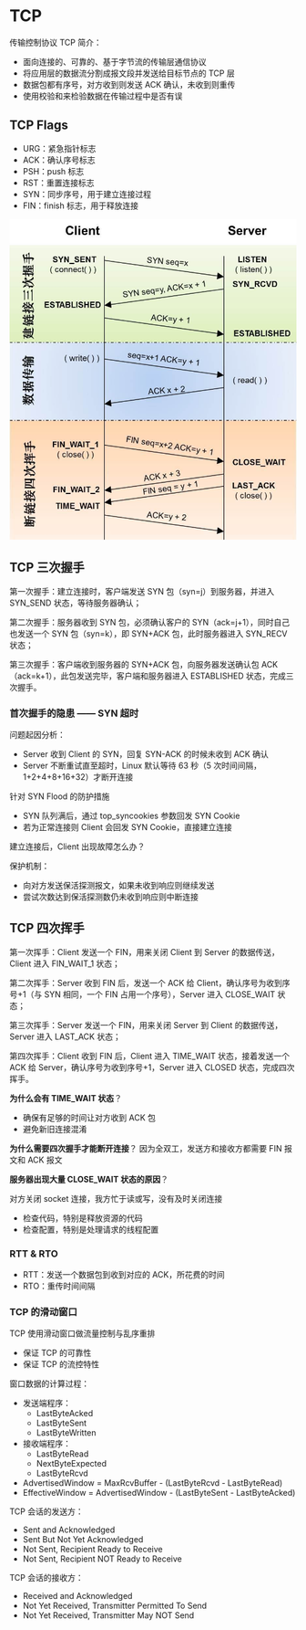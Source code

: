 # TCP
传输控制协议 TCP 简介：
- 面向连接的、可靠的、基于字节流的传输层通信协议
- 将应用层的数据流分割成报文段并发送给目标节点的 TCP 层
- 数据包都有序号，对方收到则发送 ACK 确认，未收到则重传
- 使用校验和来检验数据在传输过程中是否有误

## TCP Flags
- URG：紧急指针标志
- ACK：确认序号标志
- PSH：push 标志
- RST：重置连接标志
- SYN：同步序号，用于建立连接过程
- FIN：finish 标志，用于释放连接

![connect](/images/handshake.jpeg)

## TCP 三次握手
第一次握手：建立连接时，客户端发送 SYN 包（syn=j）到服务器，并进入 SYN_SEND 状态，等待服务器确认；

第二次握手：服务器收到 SYN 包，必须确认客户的 SYN（ack=j+1），同时自己也发送一个 SYN 包（syn=k），即 SYN+ACK 包，此时服务器进入 SYN_RECV 状态；

第三次握手：客户端收到服务器的 SYN+ACK 包，向服务器发送确认包 ACK（ack=k+1），此包发送完毕，客户端和服务器进入 ESTABLISHED 状态，完成三次握手。

### 首次握手的隐患 —— SYN 超时
问题起因分析：
- Server 收到 Client 的 SYN，回复 SYN-ACK 的时候未收到 ACK 确认
- Server 不断重试直至超时，Linux 默认等待 63 秒（5 次时间间隔，1+2+4+8+16+32）才断开连接

针对 SYN Flood 的防护措施
- SYN 队列满后，通过 top_syncookies 参数回发 SYN Cookie
- 若为正常连接则 Client 会回发 SYN Cookie，直接建立连接

建立连接后，Client 出现故障怎么办？

保护机制：
- 向对方发送保活探测报文，如果未收到响应则继续发送
- 尝试次数达到保活探测数仍未收到响应则中断连接


## TCP 四次挥手
第一次挥手：Client 发送一个 FIN，用来关闭 Client 到 Server 的数据传送，Client 进入 FIN_WAIT_1 状态；

第二次挥手：Server 收到 FIN 后，发送一个 ACK 给 Client，确认序号为收到序号+1（与 SYN 相同，一个 FIN 占用一个序号），Server 进入 CLOSE_WAIT 状态；

第三次挥手：Server 发送一个 FIN，用来关闭 Server 到 Client 的数据传送，Server 进入 LAST_ACK 状态；

第四次挥手：Client 收到 FIN 后，Client 进入 TIME_WAIT 状态，接着发送一个 ACK 给 Server，确认序号为收到序号+1，Server 进入 CLOSED 状态，完成四次挥手。

**为什么会有 TIME_WAIT 状态**？
- 确保有足够的时间让对方收到 ACK 包
- 避免新旧连接混淆

**为什么需要四次握手才能断开连接**？
因为全双工，发送方和接收方都需要 FIN 报文和 ACK 报文

**服务器出现大量 CLOSE_WAIT 状态的原因**？

对方关闭 socket 连接，我方忙于读或写，没有及时关闭连接
- 检查代码，特别是释放资源的代码
- 检查配置，特别是处理请求的线程配置

### RTT & RTO
- RTT：发送一个数据包到收到对应的 ACK，所花费的时间
- RTO：重传时间间隔

### TCP 的滑动窗口
TCP 使用滑动窗口做流量控制与乱序重排
- 保证 TCP 的可靠性
- 保证 TCP 的流控特性

窗口数据的计算过程：
- 发送端程序：
  - LastByteAcked
  - LastByteSent
  - LastByteWritten
- 接收端程序：
  - LastByteRead
  - NextByteExpected 
  - LastByteRcvd
- AdvertisedWindow = MaxRcvBuffer - (LastByteRcvd - LastByteRead)
- EffectiveWindow = AdvertisedWindow - (LastByteSent - LastByteAcked)

TCP 会话的发送方：
- Sent and Acknowledged 
- Sent But Not Yet Acknowledged 
- Not Sent, Recipient Ready to Receive 
- Not Sent, Recipient NOT Ready to Receive 

TCP 会话的接收方：
- Received and Acknowledged  
- Not Yet Received, Transmitter Permitted To Send 
- Not Yet Received, Transmitter May NOT Send








